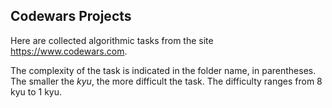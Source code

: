 
## Codewars Projects

Here are collected algorithmic tasks from the site <https://www.codewars.com>.

The complexity of the task is indicated in the folder name, in parentheses. The smaller the *kyu*, the more difficult the task. The difficulty ranges from 8 kyu to 1 kyu.
